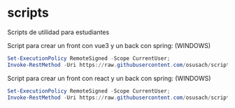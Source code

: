 # scripts
Scripts de utilidad para estudiantes

Script para crear un front con vue3 y un back con spring: (WINDOWS)
```powershell
Set-ExecutionPolicy RemoteSigned -Scope CurrentUser;
Invoke-RestMethod -Uri https://raw.githubusercontent.com/osusach/scripts/main/create-vue3-spring.ps1 | Invoke-Expression

```
Script para crear un front con react y un back con spring: (WINDOWS)
```powershell
Set-ExecutionPolicy RemoteSigned -Scope CurrentUser;
Invoke-RestMethod -Uri https://raw.githubusercontent.com/osusach/scripts/main/create-react-spring.ps1 | Invoke-Expression

```